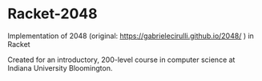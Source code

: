# Racket-2048
Implementation of 2048 (original:  https://gabrielecirulli.github.io/2048/ ) in Racket

Created for an introductory, 200-level course in computer science at Indiana University Bloomington.

